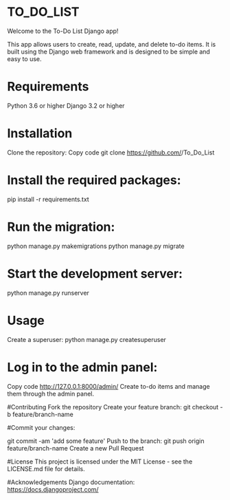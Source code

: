 # TO_DO_LIST
Welcome to the To-Do List Django app!

This app allows users to create, read, update, and delete to-do items. It is built using the Django web framework and is designed to be simple and easy to use.

# Requirements
Python 3.6 or higher
Django 3.2 or higher

# Installation
Clone the repository:
Copy code
git clone https://github.com/<your-username>/To_Do_List

# Install the required packages:
pip install -r requirements.txt

# Run the migration:

python manage.py makemigrations
python manage.py migrate

  
  # Start the development server:
python manage.py runserver

  # Usage
Create a superuser:
python manage.py createsuperuser

  # Log in to the admin panel:
Copy code
http://127.0.0.1:8000/admin/
Create to-do items and manage them through the admin panel.

  #Contributing
Fork the repository
Create your feature branch:
git checkout -b feature/branch-name

  #Commit your changes:

git commit -am 'add some feature'
Push to the branch:
git push origin feature/branch-name
Create a new Pull Request

  #License
This project is licensed under the MIT License - see the LICENSE.md file for details.


  #Acknowledgements
Django documentation: https://docs.djangoproject.com/
